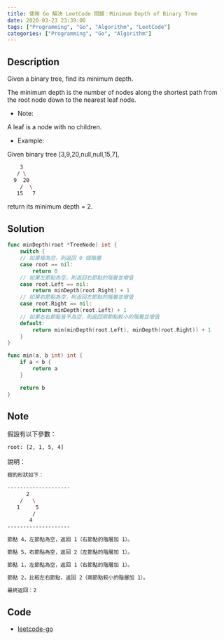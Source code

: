 ```yaml
---
title: 使用 Go 解決 LeetCode 問題：Minimum Depth of Binary Tree
date: 2020-03-23 23:39:00
tags: ["Programming", "Go", "Algorithm", "LeetCode"]
categories: ["Programming", "Go", "Algorithm"]
---
```


## Description

Given a binary tree, find its minimum depth.

The minimum depth is the number of nodes along the shortest path from the root node down to the nearest leaf node.

- Note:

A leaf is a node with no children.

- Example:

Given binary tree [3,9,20,null,null,15,7],

```bash
    3
   / \
  9  20
    /  \
   15   7
```

return its minimum depth = 2.

## Solution

```go
func minDepth(root *TreeNode) int {
	switch {
	// 如果根為空，則返回 0 個階層
	case root == nil:
		return 0
	// 如果左節點為空，則返回右節點的階層並增值
	case root.Left == nil:
		return minDepth(root.Right) + 1
	// 如果右節點為空，則返回左節點的階層並增值
	case root.Right == nil:
		return minDepth(root.Left) + 1
	// 如果左右節點皆不為空，則返回兩節點較小的階層並增值
	default:
		return min(minDepth(root.Left), minDepth(root.Right)) + 1
	}
}

func min(a, b int) int {
	if a < b {
		return a
	}

	return b
}
```

## Note

假設有以下參數：

```bash
root: [2, 1, 5, 4]
```

說明：

```bash
樹的形狀如下：

--------------------
      2
    /   \
   1     5
        /
       4
--------------------

節點 4，左節點為空，返回 1（右節點的階層加 1）。

節點 5，右節點為空，返回 2（左節點的階層加 1）。

節點 1，左節點為空，返回 1（右節點的階層加 1）。

節點 2，比較左右節點，返回 2（兩節點較小的階層加 1）。

最終返回：2
```

## Code

- [leetcode-go](https://github.com/memochou1993/leetcode-go)
